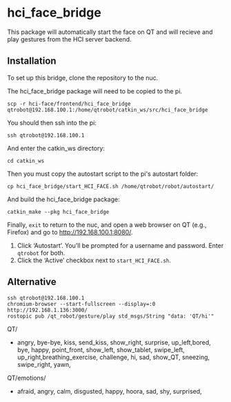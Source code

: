 # hci_face_bridge

This package will automatically start the face on QT and will recieve and play gestures from the HCI server backend.


## Installation 

To set up this bridge, clone the repository to the nuc. 

The hci_face_bridge package will need to be copied to the pi. 
```
scp -r hci-face/frontend/hci_face_bridge qtrobot@192.168.100.1:/home/qtrobot/catkin_ws/src/hci_face_bridge
```

You should then ssh into the pi:
```
ssh qtrobot@192.168.100.1
```

And enter the catkin_ws directory:
```
cd catkin_ws
```


Then you must copy the autostart script to the pi's autostart folder:
```
cp hci_face_bridge/start_HCI_FACE.sh /home/qtrobot/robot/autostart/
```

And build the hci_face_bridge package:
```
catkin_make --pkg hci_face_bridge
```

Finally, `exit` to return to the nuc, and open a web browser on QT (e.g., Firefox) and go to http://192.168.100.1:8080/.
> 
1. Click ‘Autostart’. You’ll be prompted for a username and password. Enter `qtrobot` for both.
2. Click the ‘Active’ checkbox next to `start_HCI_FACE.sh`.

## Alternative
```
ssh qtrobot@192.168.100.1
chromium-browser --start-fullscreen --display=:0 http://192.168.1.136:3000/
rostopic pub /qt_robot/gesture/play std_msgs/String "data: 'QT/hi'"
```
QT/
- angry, bye-bye, kiss, send_kiss, show_right, surprise, up_left,bored, bye, happy, point_front, show_left, show_tablet, swipe_left, up_right,breathing_exercise, challenge, hi, sad, show_QT, sneezing, swipe_right, yawn,


QT/emotions/
- afraid, angry, calm, disgusted, happy, hoora, sad, shy, surprised,
